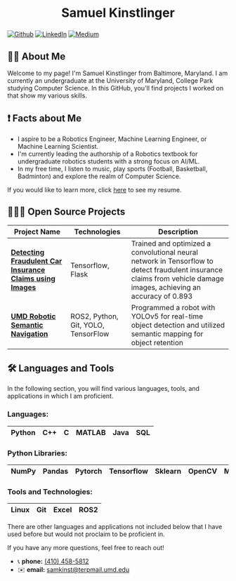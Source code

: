 <h1 align="center">Samuel Kinstlinger</h1>

###

<p>
	<a href="https://github.com/sam-kinstlinger" target="_blank"><img alt="Github" src="https://img.shields.io/badge/GitHub-%2312100E.svg?&style=for-the-badge&logo=Github&logoColor=white" /></a>
	<a href="https://www.linkedin.com/in/sam-kinstlinger/" target="_blank"><img alt="LinkedIn" src="https://img.shields.io/badge/linkedin-%230077B5.svg?&style=for-the-badge&logo=linkedin&logoColor=white" /></a>
	<a href="https://medium.com/@Robo_Blueprint" target="_blank"><img alt="Medium" src="https://img.shields.io/badge/medium-%2312100E.svg?&style=for-the-badge&logo=medium&logoColor=white" /></a>
</p>

## 🧑🏻 About Me

Welcome to my page! I'm Samuel Kinstlinger from Baltimore, Maryland. I am currently an undergraduate at the University of Maryland, College Park studying Computer Science. In this GitHub, you'll find projects I worked on that show my various skills.


## ❗️ Facts about Me
- I aspire to be a Robotics Engineer, Machine Learning Engineer, or Machine Learning Scientist.
- I'm currently leading the authorship of a Robotics textbook for undergraduate robotics students with a strong focus on AI/ML. 
- In my free time, I listen to music, play sports (Football, Basketball, Badminton) and explore the realm of Computer Science.
  
If you would like to learn more, click [here](https://github.com/sam-kinstlinger/sam-kinstlinger/blob/main/Samuel%20Kinstlinger%20Master%20Resume%202024.docx.pdf) to see my resume.

## 🧑🏻‍💻 Open Source Projects
<table>
	<thead align="center">
		<tr border: none;>
			<th><b> Project Name </b></th>
	      		<th><b> Technologies </b></th>
	      		<th><b> Description </b></th>
	    	</tr>
  	</thead>
  	<tbody>
		<tr>
	      		<td>
					<a href="https://github.com/sam-kinstlinger/Vehicular-Insurance-Fraud-Detection-Project">
						<b>
							Detecting Fraudulent Car Insurance Claims using Images
						</b>
					</a>
				</td>
	      		<td>Tensorflow, Flask</td>
	      		<td>
				Trained and optimized a convolutional neural network in Tensorflow to detect fraudulent insurance claims from vehicle damage images, achieving an accuracy of 0.893
			</td>
	    	</tr>
	    	<tr>
	      		<td>
				<a href="https://github.com/sam-kinstlinger/Robotic-Semantic-Navigation-Research">
					<b>
						UMD Robotic Semantic Navigation
					</b>
				</a>
			</td>
	      		<td>ROS2, Python, Git, YOLO, TensorFlow</td>
	      		<td>Programmed a robot with YOLOv5 for real-time object detection and utilized semantic mapping for object retention</td>
	    	</tr>
	</tbody>
</table>

## 🛠 Languages and Tools 
In the following section, you will find various languages, tools, and applications in which I am proficient.


### Languages:
| Python | C++ | C | MATLAB | Java | SQL |
|----------|----------|----------|----------|----------|----------|


### Python Libraries:
| NumPy | Pandas | Pytorch | Tensorflow | Sklearn | OpenCV | Matplotlib | Seaborn |
|----------|----------|----------|----------|----------|----------|----------|----------|


### Tools and Technologies:
| Linux | Git | Excel | ROS2 |
|----------|----------|----------|----------|



There are other languages and applications not included below that I have used before but would not proclaim to be proficient in.

If you have any more questions, feel free to reach out!
- 📞 **phone:** <a href="tel:+14104585812"> (410) 458-5812</a>
- ✉️ **email:** <a href="samkinst@terpmail.umd.edu">samkinst@terpmail.umd.edu</a>
